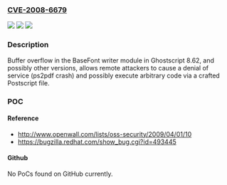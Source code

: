 ### [CVE-2008-6679](https://cve.mitre.org/cgi-bin/cvename.cgi?name=CVE-2008-6679)
![](https://img.shields.io/static/v1?label=Product&message=n%2Fa&color=blue)
![](https://img.shields.io/static/v1?label=Version&message=n%2Fa&color=blue)
![](https://img.shields.io/static/v1?label=Vulnerability&message=n%2Fa&color=brighgreen)

### Description

Buffer overflow in the BaseFont writer module in Ghostscript 8.62, and possibly other versions, allows remote attackers to cause a denial of service (ps2pdf crash) and possibly execute arbitrary code via a crafted Postscript file.

### POC

#### Reference
- http://www.openwall.com/lists/oss-security/2009/04/01/10
- https://bugzilla.redhat.com/show_bug.cgi?id=493445

#### Github
No PoCs found on GitHub currently.

